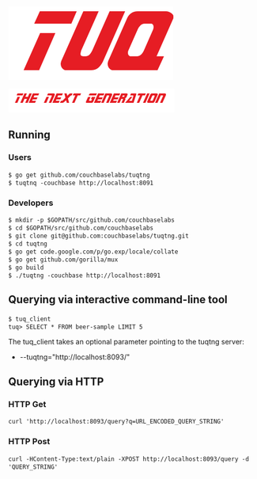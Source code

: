 ![](docs/tuq.png)

![](docs/tng.png)

## Running

### Users

    $ go get github.com/couchbaselabs/tuqtng
    $ tuqtnq -couchbase http://localhost:8091

### Developers

    $ mkdir -p $GOPATH/src/github.com/couchbaselabs
    $ cd $GOPATH/src/github.com/couchbaselabs
    $ git clone git@github.com:couchbaselabs/tuqtng.git
    $ cd tuqtng
    $ go get code.google.com/p/go.exp/locale/collate
    $ go get github.com/gorilla/mux
    $ go build
    $ ./tuqtng -couchbase http://localhost:8091

## Querying via interactive command-line tool

    $ tuq_client
    tuq> SELECT * FROM beer-sample LIMIT 5

The tuq_client takes an optional parameter pointing to the tuqtng server:

* --tuqtng="http://localhost:8093/"

## Querying via HTTP

### HTTP Get

    curl 'http://localhost:8093/query?q=URL_ENCODED_QUERY_STRING'

### HTTP Post

    curl -HContent-Type:text/plain -XPOST http://localhost:8093/query -d 'QUERY_STRING'

